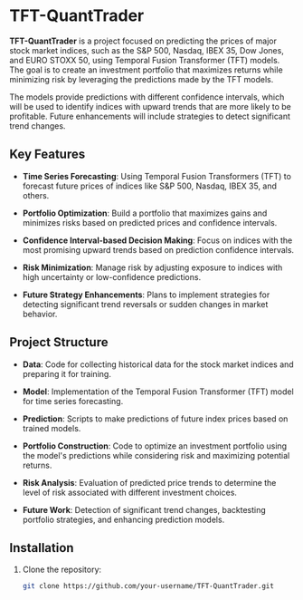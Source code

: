 # TFT-QuantTrader

**TFT-QuantTrader** is a project focused on predicting the prices of major stock market indices, such as the S&P 500, Nasdaq, IBEX 35, Dow Jones, and EURO STOXX 50, using Temporal Fusion Transformer (TFT) models. The goal is to create an investment portfolio that maximizes returns while minimizing risk by leveraging the predictions made by the TFT models.

The models provide predictions with different confidence intervals, which will be used to identify indices with upward trends that are more likely to be profitable. Future enhancements will include strategies to detect significant trend changes.

## Key Features

- **Time Series Forecasting**: Using Temporal Fusion Transformers (TFT) to forecast future prices of indices like S&P 500, Nasdaq, IBEX 35, and others.
  
- **Portfolio Optimization**: Build a portfolio that maximizes gains and minimizes risks based on predicted prices and confidence intervals.

- **Confidence Interval-based Decision Making**: Focus on indices with the most promising upward trends based on prediction confidence intervals.

- **Risk Minimization**: Manage risk by adjusting exposure to indices with high uncertainty or low-confidence predictions.

- **Future Strategy Enhancements**: Plans to implement strategies for detecting significant trend reversals or sudden changes in market behavior.

## Project Structure

- **Data**: Code for collecting historical data for the stock market indices and preparing it for training.
  
- **Model**: Implementation of the Temporal Fusion Transformer (TFT) model for time series forecasting.

- **Prediction**: Scripts to make predictions of future index prices based on trained models.

- **Portfolio Construction**: Code to optimize an investment portfolio using the model's predictions while considering risk and maximizing potential returns.

- **Risk Analysis**: Evaluation of predicted price trends to determine the level of risk associated with different investment choices.

- **Future Work**: Detection of significant trend changes, backtesting portfolio strategies, and enhancing prediction models.

## Installation

1. Clone the repository:
    ```bash
    git clone https://github.com/your-username/TFT-QuantTrader.git
    ```
